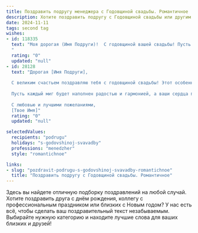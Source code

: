 ```yaml
---
title: Поздравить подругу менеджера с Годовщиной свадьбы. Романтичное
description: Хотите поздравить подругу с Годовщиной свадьбы или другим праздником? Наш ИИ создаст незабываемое поздравление, а вы обязательно выделитесь среди других.  
date: 2024-11-11
tags: second tag
wishes:
- id: 118335
  text: "Моя дорогая (Имя Подруги)!  С годовщиной вашей свадьбы! Пусть ваша любовь, яркая и нежная, как первый свадебный день, с каждым годом становится всё крепче и теплее.  Желаю вам, чтобы ваша жизнь вместе была полна счастья, романтики и взаимного понимания.  Пусть ваш дом всегда будет полон любви, тепла и уюта.  Пусть ваша семейная жизнь будет такой же успешной и гармоничной, как ваша карьера, дорогая моя, менеджер от Бога!  Всего вам самого прекрасного!
  "
  rating: "0"
  updated: "null"
- id: 28128
  text: "Дорогая [Имя Подруги],
  
  С великим счастьем поздравляю тебя с годовщиной свадьбы! Этот особенный день — идеальный повод вспомнить все яркие моменты, которые вы вместе создали, и все мечты, которые еще только предстоит осуществить. Ты, как истинный менеджер, с легкостью ведешь ваш совместный путь, наполняя его теплом, любовью и пониманием.
  
  Пусть каждый миг будет наполнен радостью и гармонией, а ваши сердца продолжают биться в унисон, преодолевая любые преграды. Желаю вам бесконечного счастья, доверия и вдохновения в каждом дне. Пусть ваша любовь станет еще крепче и ярче с каждым годом!
  
  С любовью и лучшими пожеланиями,
  [Твое Имя]"
  rating: "0"
  updated: "null"

selectedValues:
  recipients: "podrugu"
  holidays: "s-godovshinoj-svavadby"
  professions: "menedzher"
  style: "romantichnoe"

links:
- slug: "pozdravit-podrugu-s-godovshinoj-svavadby-romantichnoe"
  title: "Поздравить подругу с Годовщиной свадьбы. Романтичное"
---
```


Здесь вы найдете отличную подборку поздравлений на любой случай.
Хотите поздравить друга с днём рождения, коллегу с профессиональным праздником или близких с Новым годом? У нас есть всё, чтобы сделать ваш поздравительный текст незабываемым. Выбирайте нужную категорию и находите лучшие слова для ваших близких и друзей!
